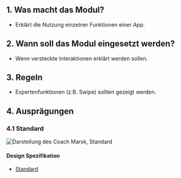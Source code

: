 ## 1. Was macht das Modul?
*   Erklärt die Nutzung einzelner Funktionen einer App.

## 2. Wann soll das Modul eingesetzt werden?
*   Wenn versteckte Interaktionen erklärt werden sollen.

## 3. Regeln
*   Expertenfunktionen (z.B. Swipe) sollten gezeigt werden.

## 4. Ausprägungen
### 4.1 Standard
![Darstellung des Coach Marsk, Standard](https://raw.githubusercontent.com/sbb-design-systems/sbb-design-system/master/mobile/modules/coach-mark/images/MM15.png 'class: image')

#### Design Spezifikation
*   [Standard](https://sbb.invisionapp.com/d/main#/console/14051805/322946078/inspect)

